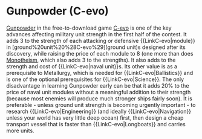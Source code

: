 # Gunpowder (C-evo)

[Gunpowder](Gunpowder) in the free-to-download game [C-evo](C-evo) is one of the key advances affecting military unit strength in the first half of the contest. It adds 3 to the strength of each attacking or defensive {{LinkC-evo|module}} in [ground%20unit%20%28C-evo%29](ground unit)s designed after its discovery, while raising the price of each module to 8 (one more than does [Monotheism](Monotheism), which also adds 3 to the strengths). It also adds to the strength and cost of {{LinkC-evo|naval unit}}s.
Its other value is as a prerequisite to Metallurgy, which is needed for {{LinkC-evo|Ballistics}} and is one of the optional prerequisites for {{LinkC-evo|Science}}.
The only disadvantage in learning Gunpowder early can be that it adds 20% to the price of naval unit modules without a meaningful addition to their strength (because most enemies will produce much stronger ships fairly soon). It is preferable - unless ground unit strength is becoming urgently important - to research {{LinkC-evo|Engineering}} (and ideally {{LinkC-evo|Navigation}} unless your world has very little deep ocean) first, then design a cheap transport vessel that is faster than {{LinkC-evo|Longboats}} and carries more units.